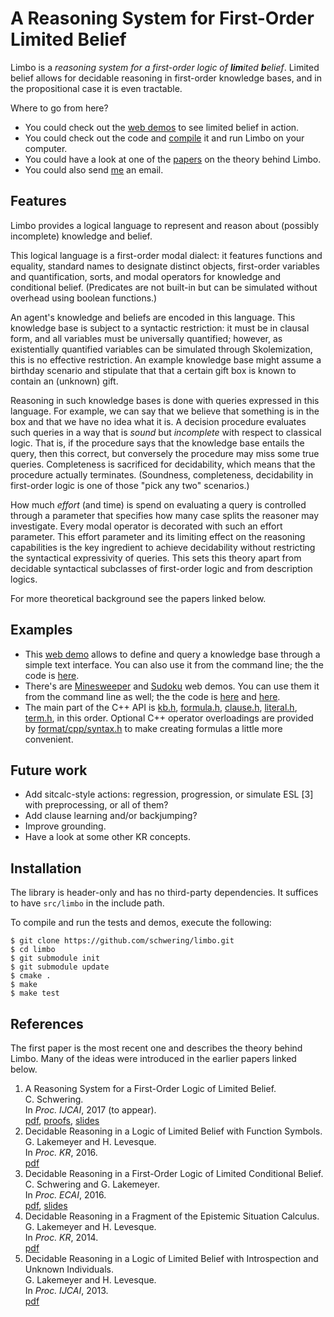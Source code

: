 # A Reasoning System for First-Order Limited Belief

Limbo is a *reasoning system for a first-order logic of **lim**ited
**b**elief*. Limited belief allows for decidable reasoning in first-order
knowledge bases, and in the propositional case it is even tractable.

Where to go from here?

* You could check out the [web
  demos](http://www.cse.unsw.edu.au/~cschwering/limbo/) to see limited
  belief in action.
* You could check out the code and [compile](#installation) it and run
  Limbo on your computer.
* You could have a look at one of the [papers](#references) on the
  theory behind Limbo.
* You could also send [me](http://www.cse.unsw.edu.au/~cschwering/) an email.

## Features

Limbo provides a logical language to represent and reason about (possibly
incomplete) knowledge and belief.

This logical language is a first-order modal dialect: it features functions and
equality, standard names to designate distinct objects, first-order variables
and quantification, sorts, and modal operators for knowledge and conditional
belief. (Predicates are not built-in but can be simulated without overhead
using boolean functions.)

An agent's knowledge and beliefs are encoded in this language. This knowledge
base is subject to a syntactic restriction: it must be in clausal form, and all
variables must be universally quantified; however, as existentially quantified
variables can be simulated through Skolemization, this is no effective
restriction. An example knowledge base might assume a birthday scenario and
stipulate that that a certain gift box is known to contain an (unknown) gift.

Reasoning in such knowledge bases is done with queries expressed in this
language. For example, we can say that we believe that something is in the box
and that we have no idea what it is. A decision procedure evaluates such
queries in a way that is *sound* but *incomplete* with respect to classical
logic. That is, if the procedure says that the knowledge base entails the
query, then this correct, but conversely the procedure may miss some true
queries. Completeness is sacrificed for decidability, which means that the
procedure actually terminates. (Soundness, completeness, decidability in
first-order logic is one of those "pick any two" scenarios.)

How much *effort* (and time) is spend on evaluating a query is controlled
through a parameter that specifies how many case splits the reasoner may
investigate. Every modal operator is decorated with such an effort parameter.
This effort parameter and its limiting effect on the reasoning capabilities is
the key ingredient to achieve decidability without restricting the syntactical
expressivity of queries. This sets this theory apart from decidable syntactical
subclasses of first-order logic and from description logics.

For more theoretical background see the papers linked below.

## Examples

* This [web demo](http://www.cse.unsw.edu.au/~cschwering/limbo/tui/) allows to
  define and query a knowledge base through a simple text interface.
  You can also use it from the command line; the the code is
  [here](examples/tui/).
* There's are
  [Minesweeper](http://www.cse.unsw.edu.au/~cschwering/limbo/minesweeper/) and
  [Sudoku](http://www.cse.unsw.edu.au/~cschwering/limbo/sudoku/) web demos. You
  can use them it from the command line as well; the the code is
  [here](examples/minesweeper/) and [here](examples/sudoku/).
* The main part of the C++ API is [kb.h](src/limbo/kb.h),
  [formula.h](src/limbo/formula.h), [clause.h](src/limbo/clause.h),
  [literal.h](src/limbo/literal.h), [term.h](src/limbo/term.h), in this
  order. Optional C++ operator overloadings are provided by
  [format/cpp/syntax.h](src/limbo/format/cpp/syntax.h) to make creating
  formulas a little more convenient.

## Future work

* Add sitcalc-style actions: regression, progression, or simulate ESL [3] with
  preprocessing, or all of them?
* Add clause learning and/or backjumping?
* Improve grounding.
* Have a look at some other KR concepts.

## Installation

The library is header-only and has no third-party dependencies. It suffices to
have `src/limbo` in the include path.

To compile and run the tests and demos, execute the following:

```shell
$ git clone https://github.com/schwering/limbo.git
$ cd limbo
$ git submodule init
$ git submodule update
$ cmake .
$ make
$ make test
```

## References

The first paper is the most recent one and describes the theory behind Limbo.
Many of the ideas were introduced in the earlier papers linked below.

1.  A Reasoning System for a First-Order Logic of Limited Belief. <br>
   C. Schwering. <br>
   In *Proc. IJCAI*, 2017 (to appear). <br>
   [pdf](http://www.cse.unsw.edu.au/~cschwering/ijcai-2017.pdf),
   [proofs](https://arxiv.org/abs/1705.01817),
   [slides](http://www.cse.unsw.edu.au/~cschwering/ijcai-2017-slides.pdf)
2. Decidable Reasoning in a Logic of Limited Belief with Function Symbols. <br>
   G. Lakemeyer and H. Levesque. <br>
   In *Proc. KR*, 2016. <br>
   [pdf](https://kbsg.rwth-aachen.de/sites/kbsg/files/LakemeyerLevesque2016.pdf)
3. Decidable Reasoning in a First-Order Logic of Limited Conditional Belief. <br>
   C. Schwering and G. Lakemeyer. <br>
   In *Proc. ECAI*, 2016. <br>
   [pdf](http://www.cse.unsw.edu.au/~cschwering/ecai-2016.pdf),
   [slides](http://www.cse.unsw.edu.au/~cschwering/ecai-2016-slides.pdf)
4. Decidable Reasoning in a Fragment of the Epistemic Situation Calculus. <br>
   G. Lakemeyer and H. Levesque. <br>
   In *Proc. KR*, 2014. <br>
   [pdf](https://pdfs.semanticscholar.org/8ac9/a2955895cd391ec2b62d8210ee8206979f4a.pdf)
5. Decidable Reasoning in a Logic of Limited Belief with Introspection and Unknown Individuals. <br>
   G. Lakemeyer and H. Levesque. <br>
   In *Proc. IJCAI*, 2013. <br>
   [pdf](https://pdfs.semanticscholar.org/387c/951016c68aaf8ce36bb87e5ea4d1ef42405d.pdf)

